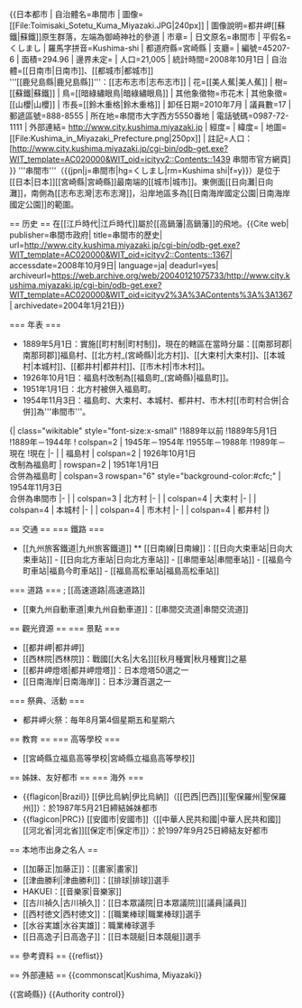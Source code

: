{{日本都市
| 自治體名=串間市
| 圖像=[[File:Toimisaki_Sotetu_Kuma_Miyazaki.JPG|240px]]
| 圖像說明=都井岬[[蘇鐵|蘇鐵]]原生群落，左端為御崎神社的參道
| 市章=
| 日文原名=串間市
| 平假名=くしまし
| 羅馬字拼音=Kushima-shi
| 都道府縣=宮崎縣
| 支廳=
| 編號=45207-6
| 面積=294.96
| 邊界未定=
| 人口=21,005
| 統計時間=2008年10月1日
| 自治體=[[日南市|日南市]]、[[都城市|都城市]]<br />'''[[鹿兒島縣|鹿兒島縣]]'''：[[志布志市|志布志市]]
| 花=[[美人蕉|美人蕉]]
| 樹=[[蘇鐵|蘇鐵]]
| 鳥=[[暗綠繡眼鳥|暗綠繡眼鳥]]
| 其他象徵物=市花木
| 其他象徵=[[山櫻|山櫻]]
| 市長=[[鈴木重格|鈴木重格]]
| 卸任日期=2010年7月
| 議員數=17
| 郵遞區號=888-8555
| 所在地=串間市大字西方5550番地 
| 電話號碼=0987-72-1111
| 外部連結= http://www.city.kushima.miyazaki.jp
| 經度=
| 緯度=
| 地圖=[[File:Kushima_in_Miyazaki_Prefecture.png|250px]]
| 註記=人口：[http://www.city.kushima.miyazaki.jp/cgi-bin/odb-get.exe?WIT_template=AC020000&WIT_oid=icityv2::Contents::1439 串間市官方網頁]
}}
'''串間市'''（{{jpn|j=串間市|hg=くしまし|rm=Kushima shi|f=y}}）是位于[[日本|日本]][[宮崎縣|宮崎縣]]最南端的[[城市|城市]]。東側面[[日向灘|日向灘]]，南側為[[志布志灣|志布志灣]]，沿岸地區多為[[日南海岸國定公園|日南海岸國定公園]]的範圍。

== 历史 ==
在[[江戶時代|江戶時代]]屬於[[高鍋藩|高鍋藩]]的飛地。<ref>{{Cite web| publisher=串間市政府| title=串間市的歷史| url=http://www.city.kushima.miyazaki.jp/cgi-bin/odb-get.exe?WIT_template=AC020000&WIT_oid=icityv2::Contents::1367| accessdate=2008年10月9日| language=ja| deadurl=yes| archiveurl=https://web.archive.org/web/20040121075733/http://www.city.kushima.miyazaki.jp/cgi-bin/odb-get.exe?WIT_template=AC020000&WIT_oid=icityv2%3A%3AContents%3A%3A1367| archivedate=2004年1月21日}}</ref>

=== 年表 ===
* 1889年5月1日：實施[[町村制|町村制]]，現在的轄區在當時分屬：[[南那珂郡|南那珂郡]]福島村、[[北方村_(宮崎縣)|北方村]]、[[大束村|大束村]]、[[本城村|本城村]]、[[都井村|都井村]]、[[市木村|市木村]]。
* 1926年10月1日：福島村改制為[[福島町_(宮崎縣)|福島町]]。
* 1951年1月1日：北方村被併入福島町。
* 1954年11月3日：福島町、大束村、本城村、都井村、市木村[[市町村合併|合併]]為'''串間市'''。

{| class="wikitable" style="font-size:x-small"
!1889年以前
!1889年5月1日
!1889年－1944年
! colspan=2 | 1945年－1954年
!1955年－1988年
!1989年－現在
!現在
|-
|
| 福島村
| colspan=2 | 1926年10月1日<br />改制為福島町
| rowspan=2 | 1951年1月1日<br />合併為福島町
| colspan=3 rowspan="6" style="background-color:#cfc;" | 1954年11月3日<br />合併為串間市
|-
|
| colspan=3 | 北方村
|-
|
| colspan=4 | 大束村
|-
|
| colspan=4 | 本城村
|-
|
| colspan=4 | 市木村
|-
|
| colspan=4 | 都井村
|}

== 交通 ==
=== 鐵路 ===
* [[九州旅客鐵道|九州旅客鐵道]]
** [[日南線|日南線]]：[[日向大束車站|日向大束車站]] - [[日向北方車站|日向北方車站]] - [[串間車站|串間車站]] - [[福島今町車站|福島今町車站]] - [[福島高松車站|福島高松車站]]

=== 道路 ===
; [[高速道路|高速道路]]
* [[東九州自動車道|東九州自動車道]]：[[串間交流道|串間交流道]]

== 觀光資源 ==
=== 景點 ===
* [[都井岬|都井岬]]
* [[西林院|西林院]]：戰國[[大名|大名]][[秋月種實|秋月種實]]之墓
* [[都井岬燈塔|都井岬燈塔]]：日本燈塔50選之一
* [[日南海岸|日南海岸]]：日本沙灘百選之一

=== 祭典、活動 ===
* 都井岬火祭：毎年8月第4個星期五和星期六

== 教育 ==
=== 高等學校 ===
* [[宮崎縣立福島高等學校|宮崎縣立福島高等學校]]

== 姊妹、友好都市 ==
=== 海外 ===
* {{flagicon|Brazil}} [[伊比烏納|伊比烏納]]（[[巴西|巴西]][[聖保羅州|聖保羅州]]）：於1987年5月21日締結姊妹都市
* {{flagicon|PRC}}  [[安國市|安國市]]（[[中華人民共和國|中華人民共和國]][[河北省|河北省]][[保定市|保定市]]）：於1997年9月25日締結友好都市

== 本地市出身之名人 ==
* [[加藤正|加藤正]]：[[畫家|畫家]]
* [[津曲勝利|津曲勝利]]：[[排球|排球]]選手
* HAKUEI：[[音樂家|音樂家]]
* [[古川禎久|古川禎久]]：[[日本眾議院|日本眾議院]][[議員|議員]]
* [[西村徳文|西村徳文]]：[[職業棒球|職業棒球]]選手
* [[水谷実雄|水谷実雄]]：職業棒球選手
* [[日高逸子|日高逸子]]：[[日本競艇|日本競艇]]選手

== 參考資料 ==
{{reflist}}

== 外部連結 ==
{{commonscat|Kushima, Miyazaki}}

{{宮崎縣}}
{{Authority control}}
